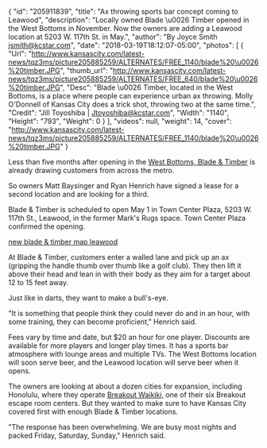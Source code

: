 {
  "id": "205911839",
  "title": "Ax throwing sports bar concept coming to Leawood",
  "description": "Locally owned Blade \u0026 Timber opened in the West Bottoms in November. Now the owners are adding a Leawood location at 5203 W. 117th St. in May.",
  "author": "By Joyce Smith jsmith@kcstar.com",
  "date": "2018-03-19T18:12:07-05:00",
  "photos": [
    {
      "Url": "http://www.kansascity.com/latest-news/tqz3ms/picture205885259/ALTERNATES/FREE_1140/blade%20\u0026%20timber.JPG",
      "thumb_url": "http://www.kansascity.com/latest-news/tqz3ms/picture205885259/ALTERNATES/FREE_640/blade%20\u0026%20timber.JPG",
      "Desc": "Blade \u0026 Timber, located in the West Bottoms, is a place where people can experience urban ax throwing. Molly O'Donnell of Kansas City does a trick shot, throwing two at the same time.",
      "Credit": "Jill Toyoshiba | Jtoyoshiba@kcstar.com",
      "Width": "1140",
      "Height": "793",
      "Weight": 0
    }
  ],
  "videos": null,
  "weight": 14,
  "cover": "http://www.kansascity.com/latest-news/tqz3ms/picture205885259/ALTERNATES/FREE_1140/blade%20\u0026%20timber.JPG"
}

<p>Less than five months after opening in the <a href="http://www.kansascity.com/news/business/biz-columns-blogs/cityscape/article183463461.html" target="_self">West Bottoms, Blade &amp; Timber</a> is already drawing customers from across the metro. </p><p>So owners Matt Baysinger and Ryan Henrich have signed a lease for a second location and are looking for a third. </p><p>Blade &amp; Timber is scheduled to open May 1 in Town Center Plaza, 5203 W. 117th St., Leawood, in the former Mark's Rugs space. Town Center Plaza confirmed the opening.</p><p><a href="http://www.kansascity.com/latest-news/article205922834.ece" id="_afc74e77-387f-4c4e-bdb3-9885350aad47">new blade &amp; timber map leawood</a></p><p>At Blade &amp; Timber, customers enter a walled lane and pick up an ax (gripping the handle thumb over thumb like a golf club). They then lift it above their head and lean in with their body as they aim for a target about 12 to 15 feet away. </p><p>Just like in darts, they want to make a bull's-eye.</p><p>"It is something that people think they could never do and in an hour, with some training, they can become proficient," Henrich said.</p><p>Fees vary by time and date, but $20 an hour for one player. Discounts are available for more players and longer play times. It has a sports bar atmosphere with lounge areas and multiple TVs. The West Bottoms location will soon serve beer, and the Leawood location will serve beer when it opens.<br /></p><p>The owners are looking at about a dozen cities for expansion, including Honolulu, where they operate <a href="https://breakoutwaikiki.com/" target="_self">Breakout Waikiki,</a> one of their six Breakout escape room centers. But they wanted to make sure to have Kansas City covered first with enough Blade &amp; Timber locations.</p><p>"The response has been overwhelming. We are busy most nights and packed Friday, Saturday, Sunday," Henrich said.</p>

